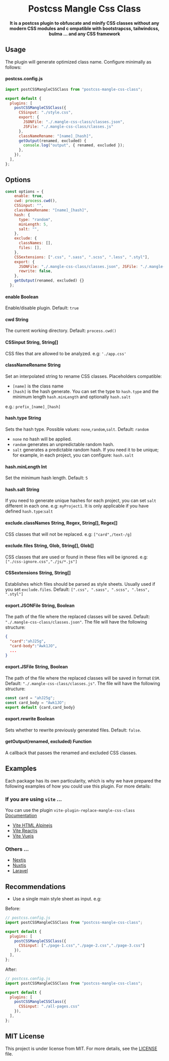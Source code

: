 <h1 align="center">Postcss Mangle Css Class</h1>

<h4 align="center"> 
It is a postcss plugin to obfuscate and minify CSS classes without any modern CSS modules and c ompatible with bootstrapcss, tailwindcss, bulma ... and any CSS framework 
</h4>

## Usage

The plugin will generate optimized class name. Configure minimally as follows:

#### postcss.config.js
```js
import postCSSMangleCSSClass from "postcss-mangle-css-class";

export default {
  plugins: [
    postCSSMangleCSSClass({
      CSSinput: "./style.css",
      export: {
        JSONFile: "./.mangle-css-class/classes.json",
        JSFile: "./.mangle-css-class/classes.js"
      },
      classNameRename: "[name]_[hash]",
      getOutput(renamed, excluded) {
        console.log("output", { renamed, excluded });
      },
    }),
  ],
};
``` 

## Options

```js
const options = {
    enable: true,
    cwd: process.cwd(), 
    CSSinput: "",
    classNameRename: "[name]_[hash]", 
    hash: {
      type: "random",
      minLength: 5,
      salt: "",
    },
    exclude: {
      classNames: [],
      files: [],
    },
    CSSextensions: [".css", ".sass", ".scss", ".less", ".styl"],
    export: {
      JSONFile: "./.mangle-css-class/classes.json", JSFile: "./.mangle-css-class/classes.js",
      rewrite: false,
    },
    getOutput(renamed, excluded) {}
  };
```

#### enable Boolean
Enable/disable plugin. Default: `true` 

#### cwd String
The current working directory. Default: `process.cwd()`

#### CSSinput String, String[]
CSS files that are allowed to be analyzed. e.g: `'./app.css'`

#### classNameRename String
Set an interpolated string to rename CSS classes. Placeholders compatible:

- `[name]` is the class name 
- `[hash]` is the hash generate. You can set the type to `hash.type` and the minimum length `hash.minLength` and optionally `hash.salt`

e.g.: `prefix_[name]_[hash]`

#### hash.type String
Sets the hash type. Possible values: `none`,`random`,`salt`. Default: `random`

- `none` no hash will be applied.
- `random` generates an unpredictable random hash.
- `salt` generates a predictable random hash. If you need it to be unique; for example, in each project, you can configure: `hash.salt` 

#### hash.minLength Int
Set the minimum hash length. Default: `5`

#### hash.salt String
If you need to generate unique hashes for each project, you can set `salt` different in each one. e.g: `myProject1`. It is only applicable if you have defined `hash.type`:`salt`

#### exclude.classNames String, Regex, String[], Regex[]
CSS classes that will not be replaced. e.g: `["card",/text-/g]`

#### exclude.files String, Glob, String[], Glob[]
CSS classes that are used or found in these files will be ignored. e.g: `["./css-ignore.css","./js/*.js"]`

#### CSSextensions String, String[]
Establishes which files should be parsed as style sheets. Usually used if you set `exclude.files`. Default: `[".css", ".sass", ".scss", ".less", ".styl"]`

#### export.JSONFile String, Boolean
The path of the file where the replaced classes will be saved. Default: `"./.mangle-css-class/classes.json"`. The file will have the following structure:
```json
{
  "card":"ahJ25g",
  "card-body":"Awk1JO",
  ...
}
```

#### export.JSFile String, Boolean
The path of the file where the replaced classes will be saved in format `ESM`. Default: `"./.mangle-css-class/classes.js"`. The file will have the following structure:
```js
const card = "ahJ25g";
const card_body = "Awk1JO";
export default {card,card_body}
```

#### export.rewrite Boolean
Sets whether to rewrite previously generated files.
Default: `false`.

#### getOutput(renamed, excluded) Function
A callback that passes the renamed and excluded CSS classes.

## Examples

Each package has its own particularity, which is why we have prepared the following examples of how you could use this plugin. For more details:

### If you are using `vite` ...
You can use the plugin `vite-plugin-replace-mangle-css-class` [Documentation]()

- [Vite HTML Alpinejs]()
- [Vite Reactjs]()
- [Vite Vuejs]()

### Others ...
- [Nextjs]()
- [Nuxtjs]()
- [Laravel]()

## Recommendations

- Use a single main style sheet as input. e.g:

Before: 
```js
// postcss.config.js
import postCSSMangleCSSClass from "postcss-mangle-css-class";

export default {
  plugins: [
    postCSSMangleCSSClass({
      CSSinput: ["./page-1.css","./page-2.css","./page-3.css"]
    }),
  ],
};
```
After:
```js
// postcss.config.js
import postCSSMangleCSSClass from "postcss-mangle-css-class";

export default {
  plugins: [
    postCSSMangleCSSClass({
      CSSinput: "./all-pages.css"
    }),
  ],
};
```

## MIT License

This project is under license from MIT. For more details, see the [LICENSE](LICENSE.md) file.